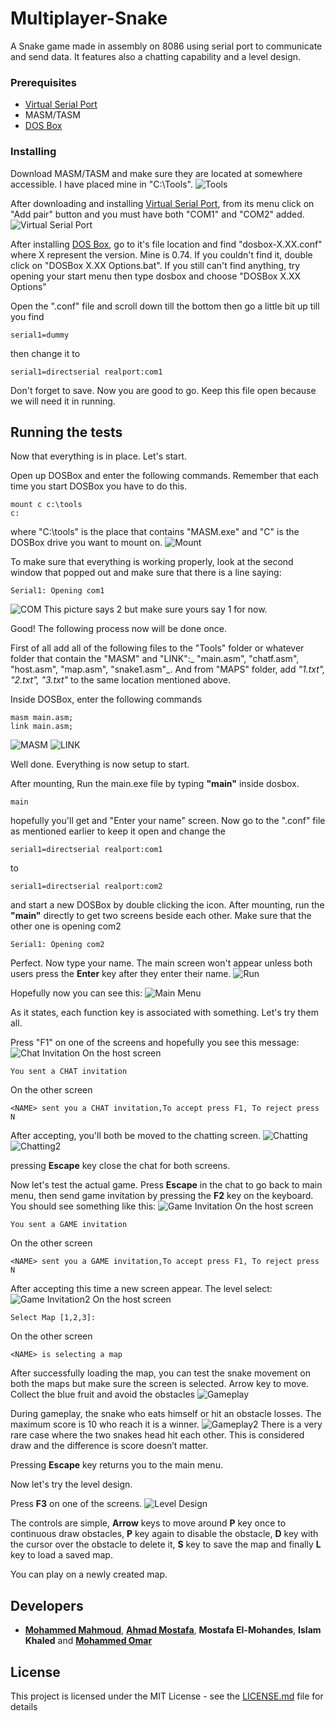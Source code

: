 # Multiplayer-Snake
A Snake game made in assembly on 8086 using serial port to communicate and send data. It features also a chatting capability and a level design.

### Prerequisites

* [Virtual Serial Port](https://www.eltima.com/products/vspdxp/)
* MASM/TASM
* [DOS Box](https://www.dosbox.com/)


### Installing

Download MASM/TASM and make sure they are located at somewhere accessible. I have placed mine in "C:\Tools".
![Tools](/Screenshots/tools.JPG)

After downloading and installing [Virtual Serial Port](https://www.eltima.com/products/vspdxp/), from its menu click on "Add pair" button and you must have both "COM1" and "COM2" added.
![Virtual Serial Port](/Screenshots/1_serial_port.JPG)

After installing [DOS Box](https://www.dosbox.com/), go to it's file location and find "dosbox-X.XX.conf" where X represent the version. Mine is 0.74. If you couldn't find it, double click on "DOSBox X.XX Options.bat". If you still can't find anything, try opening your start menu then type dosbox and choose "DOSBox X.XX Options"

Open the ".conf" file and scroll down till the bottom then go a little bit up till you find
```
serial1=dummy
```
then change it to
```
serial1=directserial realport:com1
```
Don't forget to save. Now you are good to go. Keep this file open because we will need it in running.

## Running the tests

Now that everything is in place. Let's start.

Open up DOSBox and enter the following commands. Remember that each time you start DOSBox you have to do this.
```
mount c c:\tools
c:
```
where "C:\tools" is the place that contains "MASM.exe" and "C" is the DOSBox drive you want to mount on.
![Mount](/Screenshots/2_mount.jpg)

To make sure that everything is working properly, look at the second window that popped out and make sure that there is a line saying:
```
Serial1: Opening com1
```
![COM](/Screenshots/5_check.JPG)
This picture says 2 but make sure yours say 1 for now.

Good! The following process now will be done once.

First of all add all of the following files to the "Tools" folder or whatever folder that contain the "MASM" and "LINK":_ "main.asm", "chatf.asm", "host.asm", "map.asm", "snake1.asm"_. And from "MAPS" folder, add _"1.txt", "2.txt", "3.txt"_ to the same location mentioned above.

Inside DOSBox, enter the following commands
```
masm main.asm;
link main.asm;
```
![MASM](/Screenshots/3_masm.jpg)
![LINK](/Screenshots/4_link.JPG)

Well done. Everything is now setup to start.

After mounting, Run the main.exe file by typing **"main"** inside dosbox. 
```
main
```
hopefully you'll get and "Enter your name" screen. Now go to the ".conf" file as mentioned earlier to keep it open and change the
```
serial1=directserial realport:com1
```
to
```
serial1=directserial realport:com2
```
and start a new DOSBox by double clicking the icon. After mounting, run the **"main"** directly to get two screens beside each other.
Make sure that the other one is opening com2
```
Serial1: Opening com2
```

Perfect. Now type your name. The main screen won't appear unless both users press the **Enter** key after they enter their name.
![Run](/Screenshots/6_run.JPG)

Hopefully now you can see this:
![Main Menu](/Screenshots/7_main_menu.JPG)

As it states, each function key is associated with something. Let's try them all.

Press "F1" on one of the screens and hopefully you see this message:
![Chat Invitation](/Screenshots/8_chat_inv.JPG)
On the host screen
```
You sent a CHAT invitation
```
On the other screen
```
<NAME> sent you a CHAT invitation,To accept press F1, To reject press N
```

After accepting, you'll both be moved to the chatting screen.
![Chatting](/Screenshots/9_real_chat_1.JPG)
![Chatting2](/Screenshots/10_real_chat_2.JPG)

pressing **Escape** key close the chat for both screens.

Now let's test the actual game. Press **Escape** in the chat to go back to main menu, then send game invitation by pressing the **F2** key on the keyboard. You should see something like this:
![Game Invitation](/Screenshots/11_game_inv_1.JPG)
On the host screen
```
You sent a GAME invitation
```
On the other screen
```
<NAME> sent you a GAME invitation,To accept press F1, To reject press N
```

After accepting this time a new screen appear. The level select:
![Game Invitation2](/Screenshots/12_game_inv_2.JPG)
On the host screen
```
Select Map [1,2,3]: 
```
On the other screen
```
<NAME> is selecting a map
```

After successfully loading the map, you can test the snake movement on both the maps but make sure the screen is selected.
Arrow key to move. Collect the blue fruit and avoid the obstacles
![Gameplay](/Screenshots/13_game_1.JPG)

During gameplay, the snake who eats himself or hit an obstacle losses. The maximum score is 10 who reach it is a winner.
![Gameplay2](/Screenshots/14_game_2.JPG)
There is a very rare case where the two snakes head hit each other. This is considered draw and the difference is score doesn’t matter.

Pressing **Escape** key returns you to the main menu.

Now let's try the level design.

Press **F3** on one of the screens.
![Level Design](/Screenshots/15_lvl_design.JPG)

The controls are simple, **Arrow** keys to move around **P** key once to continuous draw obstacles, **P** key again to disable the obstacle, **D** key with the cursor over the obstacle to delete it, **S** key to save the map and finally **L** key to load a saved map.

You can play on a newly created map.


## Developers

* **[Mohammed Mahmoud](https://github.com/Musgi)**, **[Ahmad Mostafa](https://github.com/ahmad-mostafa1000)**, **Mostafa El-Mohandes**, **Islam Khaled** and **[Mohammed Omar](https://github.com/MohammedAlsayedOmar)**

## License
This project is licensed under the MIT License - see the [LICENSE.md](LICENSE.md) file for details
